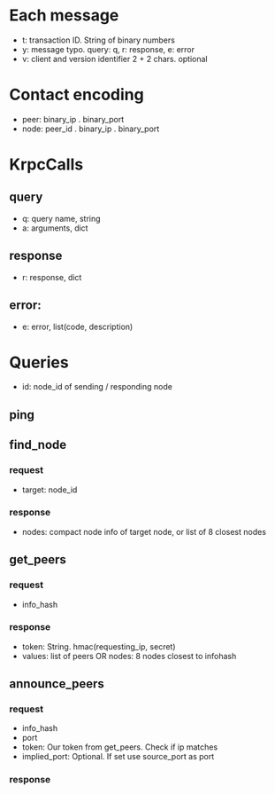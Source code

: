 # Each message

 * t: transaction ID. String of binary numbers
 * y: message typo. query: q, r: response, e: error
 * v: client and version identifier 2 + 2 chars. optional

# Contact encoding

 * peer: binary_ip . binary_port
 * node: peer_id . binary_ip . binary_port

# KrpcCalls

## query

 * q: query name, string
 * a: arguments, dict

## response

 * r: response, dict

## error:
 * e: error, list(code, description)

# Queries

 * id: node_id of sending / responding node

## ping

## find_node

### request
 * target: node_id

### response
 * nodes: compact node info of target node, or list of 8 closest nodes

## get_peers

### request

 * info_hash

### response

 * token: String. hmac(requesting_ip, secret)
 * values: list of peers OR nodes: 8 nodes closest to infohash

## announce_peers

### request

 * info_hash
 * port
 * token: Our token from get_peers. Check if ip matches
 * implied_port: Optional. If set use source_port as port

### response
